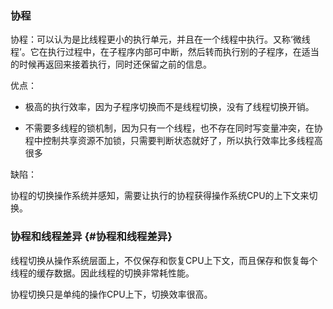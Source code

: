 ### 协程

协程：可以认为是比线程更小的执行单元，并且在一个线程中执行。又称‘微线程’。它在执行过程中，在子程序内部可中断，然后转而执行别的子程序，在适当的时候再返回来接着执行，同时还保留之前的信息。

优点：

* 极高的执行效率，因为子程序切换而不是线程切换，没有了线程切换开销。

* 不需要多线程的锁机制，因为只有一个线程，也不存在同时写变量冲突，在协程中控制共享资源不加锁，只需要判断状态就好了，所以执行效率比多线程高很多

缺陷：

协程的切换操作系统并感知，需要让执行的协程获得操作系统CPU的上下文来切换。



### 协程和线程差异 {#协程和线程差异}

线程切换从操作系统层面上，不仅保存和恢复CPU上下文，而且保存和恢复每个线程的缓存数据。因此线程的切换非常耗性能。

协程切换只是单纯的操作CPU上下，切换效率很高。



